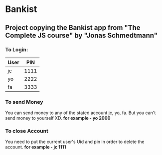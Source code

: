 # Bankist
## Project copying the Bankist app from "The Complete JS course" by "Jonas Schmedtmann"
### To Login:
|User|PIN|
|-----|-----|
|jc| 1111 |
|yo| 2222 |
|fa| 3333 |

### To send Money
You can send money to any of the stated account jc, yo, fa. But you can't send money to yourself XD.
**for example - yo 2000**

### To close Account
You need to put the current user's Uid and pin in order to delete the account.
**for example - jc  1111**

